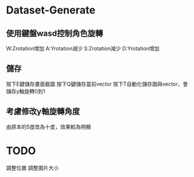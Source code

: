# Dataset-Generate
## 使用鍵盤wasd控制角色旋轉
W:Zrotation增加 A:Yrotation減少 S:Zrotation減少 D:Yrotation增加
## 儲存
按下E鍵儲存畫面截圖
按下Q鍵儲存當前vector
按下T自動化儲存圖與vector，會儲存y軸旋轉0到1
## 考慮修改y軸旋轉角度
由原本的5度改為十度，效果較為明顯
# TODO
調整位置
調整圖片大小